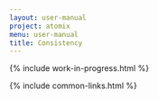 ```yaml
---
layout: user-manual
project: atomix
menu: user-manual
title: Consistency
---
```


{% include work-in-progress.html %}

{% include common-links.html %}
